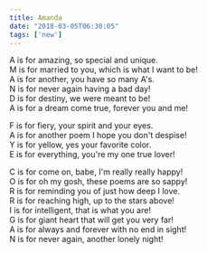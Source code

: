```yaml
---
title: Amanda
date: "2018-03-05T06:30:05"
tags: ['new']
---
```


<yellow>A</yellow> is for amazing, so special and unique.
<br>
<yellow>M</yellow> is for married to you, which is what I want to be!
<br>
<yellow>A</yellow> is for another, you have so many A's.
<br>
<yellow>N</yellow> is for never again having a bad day!
<br>
<yellow>D</yellow> is for destiny, we were meant to be!
<br>
<yellow>A</yellow> is for a dream come true, forever you and me!

<olive>F</olive> is for fiery, your spirit and your eyes.
<br>
<olive>A</olive> is for another poem I hope you don't despise!
<br>
<olive>Y</olive> is for yellow, yes your favorite color.
<br>
<olive>E</olive> is for everything, you're my one true lover!

<navy>C</navy> is for come on, babe, I'm really really happy!
<br>
<navy>O</navy> is for oh my gosh, these poems are so sappy!
<br>
<navy>R</navy> is for reminding you of just how deep I love.
<br>
<navy>R</navy> is for reaching high, up to the stars above!
<br>
<navy>I</navy> is for intelligent, that is what you are!
<br>
<navy>G</navy> is for giant heart that will get you very far!
<br>
<navy>A</navy> is for always and forever with no end in sight!
<br>
<navy>N</navy> is for never again, another lonely night!
